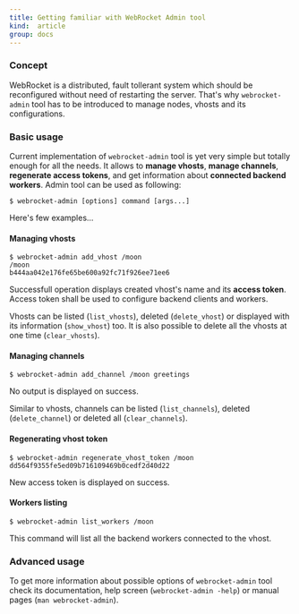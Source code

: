 ```yaml
---
title: Getting familiar with WebRocket Admin tool
kind:  article
group: docs
---
```


### Concept

WebRocket is a distributed, fault tollerant system which should be reconfigured
without need of restarting the server. That's why `webrocket-admin` tool has to
be introduced to manage nodes, vhosts and its configurations.

### Basic usage

Current implementation of `webrocket-admin` tool is yet very simple but 
totally enough for all the needs. It allows to **manage vhosts**, **manage
channels**, **regenerate access tokens**, and get information about
**connected backend workers**. Admin tool can be used as following:

    $ webrocket-admin [options] command [args...]

Here's few examples...

#### Managing vhosts

    $ webrocket-admin add_vhost /moon
    /moon
    b444aa042e176fe65be600a92fc71f926ee71ee6
    
Successfull operation displays created vhost's name and its **access token**.
Access token shall be used to configure backend clients and workers. 

Vhosts can be listed (`list_vhosts`), deleted (`delete_vhost`) or displayed
with its information (`show_vhost`) too. It is also possible to delete all
the vhosts at one time (`clear_vhosts`).
    
#### Managing channels

    $ webrocket-admin add_channel /moon greetings
    
No output is displayed on success.

Similar to vhosts, channels can be listed (`list_channels`), deleted
(`delete_channel`) or deleted all (`clear_channels`).
    
#### Regenerating vhost token

    $ webrocket-admin regenerate_vhost_token /moon
    dd564f9355fe5ed09b716109469b0cedf2d40d22
    
New access token is displayed on success.

#### Workers listing

    $ webrocket-admin list_workers /moon
    
This command will list all the backend workers connected to the vhost.

### Advanced usage

To get more information about possible options of `webrocket-admin` tool 
check its documentation, help screen (`webrocket-admin -help`) or manual
pages (`man webrocket-admin`).
